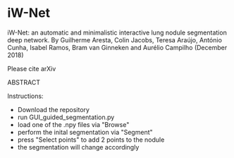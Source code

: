 # iW-Net
iW-Net: an automatic and minimalistic interactive lung nodule segmentation deep network. By Guilherme Aresta, Colin Jacobs, Teresa Araújo, António Cunha, Isabel Ramos, Bram van Ginneken and Aurélio Campilho (December 2018)

Please cite arXiv

ABSTRACT

Instructions:
- Download the repository
- run GUI_guided_segmentation.py
- load one of the .npy files via "Browse"
- perform the inital segmentation via "Segment"
- press "Select points" to add 2 points to the nodule
- the segmentation will change accordingly





